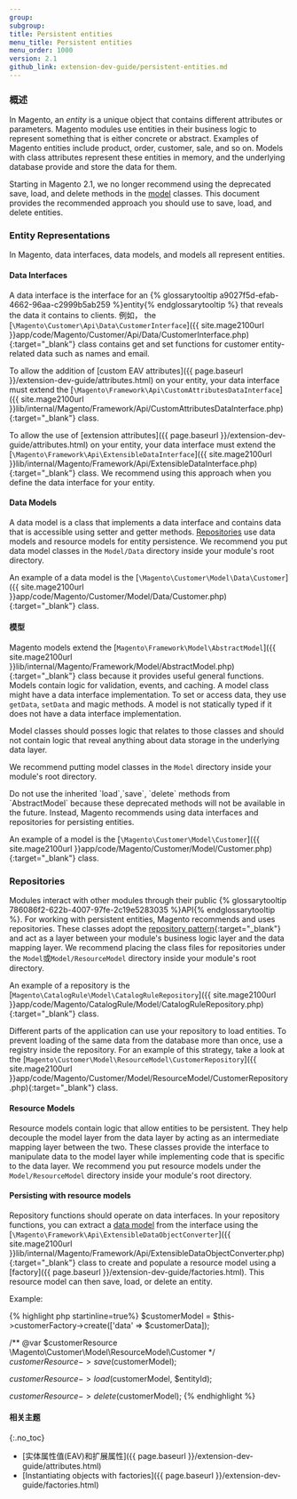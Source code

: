 ```yaml
---
group:
subgroup:
title: Persistent entities
menu_title: Persistent entities
menu_order: 1000
version: 2.1
github_link: extension-dev-guide/persistent-entities.md
---
```


### 概述

In Magento, an *entity* is a unique object that contains different attributes or parameters. Magento modules use entities in their business logic to represent something that is either concrete or abstract. Examples of Magento entities include product, order, customer, sale, and so on. Models with class attributes represent these entities in memory, and the underlying database provide and store the data for them.

Starting in Magento 2.1, we no longer recommend using the deprecated save, load, and delete methods in the [model](#models) classes. This document provides the recommended approach you should use to save, load, and delete entities.

### Entity Representations

In Magento, data interfaces, data models, and models all represent entities.

#### Data Interfaces
A data interface is the interface for an {% glossarytooltip a9027f5d-efab-4662-96aa-c2999b5ab259 %}entity{% endglossarytooltip %} that reveals the data it contains to clients. 例如， the [`\Magento\Customer\Api\Data\CustomerInterface`]({{ site.mage2100url }}app/code/Magento/Customer/Api/Data/CustomerInterface.php){:target="_blank"} class contains get and set functions for customer entity-related data such as names and email.

To allow the addition of [custom EAV attributes]({{ page.baseurl }}/extension-dev-guide/attributes.html) on your entity, your data interface must extend the [`\Magento\Framework\Api\CustomAttributesDataInterface`]({{ site.mage2100url }}lib/internal/Magento/Framework/Api/CustomAttributesDataInterface.php){:target="_blank"} class.

To allow the use of [extension attributes]({{ page.baseurl }}/extension-dev-guide/attributes.html) on your entity, your data interface must extend the [`\Magento\Framework\Api\ExtensibleDataInterface`]({{ site.mage2100url }}lib/internal/Magento/Framework/Api/ExtensibleDataInterface.php){:target="_blank"} class. We recommend using this approach when you define the data interface for your entity.

#### Data Models
A data model is a class that implements a data interface and contains data that is accessible using setter and getter methods. [Repositories](#repositories) use data models and resource models for entity persistence. We recommend you put data model classes in the `Model/Data` directory inside your module's root directory.

An example of a data model is the [`\Magento\Customer\Model\Data\Customer`]({{ site.mage2100url }}app/code/Magento/Customer/Model/Data/Customer.php){:target="_blank"} class.

#### 模型

Magento models extend the [`Magento\Framework\Model\AbstractModel`]({{ site.mage2100url }}lib/internal/Magento/Framework/Model/AbstractModel.php){:target="_blank"} class because it provides useful general functions. Models contain logic for validation, events, and caching. A model class might have a data interface implementation. To set or access data, they use `getData`, `setData` and magic methods. A model is not statically typed if it does not have a data interface implementation.

 Model classes should posses logic that relates to those classes and should not contain logic that reveal anything about data storage in the underlying data layer.

We recommend putting model classes in the `Model` directory inside your module's root directory.

<div class="bs-callout bs-callout-warning" markdown="1">
  Do not use the inherited `load`,`save`, `delete` methods from `AbstractModel` because these deprecated methods will not be available in the future. Instead, Magento recommends using data interfaces and repositories for persisting entities.
</div>

An example of a model is the [`\Magento\Customer\Model\Customer`]({{ site.mage2100url }}app/code/Magento/Customer/Model/Customer.php){:target="_blank"} class.

### Repositories

Modules interact with other modules through their public {% glossarytooltip 786086f2-622b-4007-97fe-2c19e5283035 %}API{% endglossarytooltip %}. For working with persistent entities, Magento recommends and uses repositories. These classes adopt the [repository pattern](http://martinfowler.com/eaaCatalog/repository.html){:target="_blank"} and act as a layer between your module's business logic layer and the data mapping layer. We recommend placing the class files for repositories under the `Model`或`Model/ResourceModel` directory inside your module's root directory.

An example of a repository is the [`Magento\CatalogRule\Model\CatalogRuleRepository`]({{ site.mage2100url }}app/code/Magento/CatalogRule/Model/CatalogRuleRepository.php){:target="_blank"} class.

Different parts of the application can use your repository to load entities. To prevent loading of the same data from the database more than once, use a registry inside the repository. For an example of this strategy, take a look at the  [`Magento\Customer\Model\ResourceModel\CustomerRepository`]({{ site.mage2100url }}app/code/Magento/Customer/Model/ResourceModel/CustomerRepository.php){:target="_blank"} class.

#### Resource Models

Resource models contain logic that allow entities to be persistent. They help decouple the model layer from the data layer by acting as an intermediate mapping layer between the two. These classes provide the interface to manipulate data to the model layer while implementing code that is specific to the data layer. We recommend you put resource models under the `Model/ResourceModel` directory inside your module's root directory.

#### Persisting with resource models

Repository functions should operate on data interfaces. In your repository functions, you can extract a [data model](#data-models) from the interface using the [`\Magento\Framework\Api\ExtensibleDataObjectConverter`]({{ site.mage2100url }}lib/internal/Magento/Framework/Api/ExtensibleDataObjectConverter.php){:target="_blank"} class to create and populate a resource model using a [factory]({{ page.baseurl }}/extension-dev-guide/factories.html). This resource model can then save, load, or delete an entity.

Example:

{% highlight php startinline=true%}
$customerModel = $this->customerFactory->create(['data' => $customerData]);

/** @var $customerResource \Magento\Customer\Model\ResourceModel\Customer */
$customerResource->save($customerModel);

$customerResource->load($customerModel, $entityId);

$customerResource->delete($customerModel);
{% endhighlight %}

#### 相关主题
{:.no_toc}

* [实体属性值(EAV)和扩展属性]({{ page.baseurl }}/extension-dev-guide/attributes.html)
* [Instantiating objects with factories]({{ page.baseurl }}/extension-dev-guide/factories.html)
